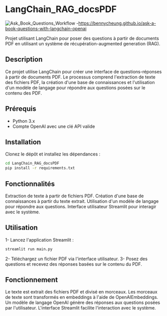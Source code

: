 # LangChain_RAG_docsPDF
![Ask_Book_Questions_Workflow](https://github.com/user-attachments/assets/4063088d-396e-4491-b68c-a73c4c8c401d)
-https://bennycheung.github.io/ask-a-book-questions-with-langchain-openai

Projet utilisant LangChain pour poser des questions à partir de documents PDF en utilisant un système de récupération-augmented generation (RAG).

## Description

Ce projet utilise LangChain pour créer une interface de questions-réponses à partir de documents PDF. Le processus comprend l'extraction de texte des fichiers PDF, la création d'une base de connaissances et l'utilisation d'un modèle de langage pour répondre aux questions posées sur le contenu des PDF.

## Prérequis

- Python 3.x
- Compte OpenAI avec une clé API valide

## Installation

Clonez le dépôt et installez les dépendances :

```bash
cd LangChain_RAG_docsPDF
pip install -r requirements.txt
```

## Fonctionnalités
Extraction de texte à partir de fichiers PDF.
Création d'une base de connaissances à partir du texte extrait.
Utilisation d'un modèle de langage pour répondre aux questions.
Interface utilisateur Streamlit pour interagir avec le système.

## Utilisation
1- Lancez l'application Streamlit :
```bash
streamlit run main.py
 ```

2- Téléchargez un fichier PDF via l'interface utilisateur.
3- Posez des questions et recevez des réponses basées sur le contenu du PDF.

## Fonctionnement
Le texte est extrait des fichiers PDF et divisé en morceaux.
Les morceaux de texte sont transformés en embeddings à l'aide de OpenAIEmbeddings.
Un modèle de langage OpenAI génère des réponses aux questions posées par l'utilisateur.
L'interface Streamlit facilite l'interaction avec le système.




